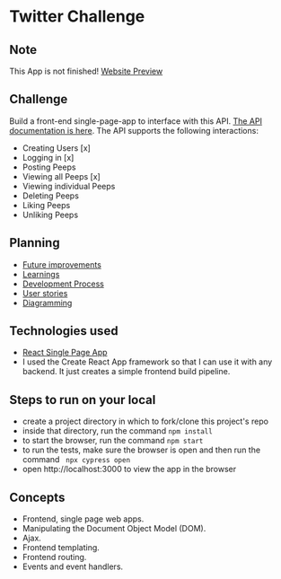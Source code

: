 Twitter Challenge
=================

Note
------
This App is not finished! [Website Preview](https://github.com/Tracht/chitterChallenge/issues/2)

Challenge
-------
Build a front-end single-page-app to interface with this API. [The API documentation is here](https://github.com/makersacademy/chitter_api_backend). 
The API supports the following interactions:
* Creating Users [x]
* Logging in [x]
* Posting Peeps
* Viewing all Peeps [x]
* Viewing individual Peeps
* Deleting Peeps
* Liking Peeps
* Unliking Peeps

Planning
-------
* [Future improvements](https://github.com/Tracht/chitterChallenge/wiki/Refactor-To-Do's-and-Improvements)
* [Learnings](https://github.com/Tracht/chitterChallenge/wiki/Learnings)
* [Development Process](https://github.com/Tracht/chitterChallenge/wiki/Dev-Process)
* [User stories](https://github.com/Tracht/chitterChallengeJavaScript/wiki/User-stories)
* [Diagramming]()

Technologies used
-------
* [React Single Page App](https://reactjs.org/docs/create-a-new-react-app.html#create-react-app)
* I used the Create React App framework so that I can use it with any backend. It just creates a simple frontend build pipeline. 

Steps to run on your local
--------
* create a project directory in which to fork/clone this project's repo
* inside that directory, run the command ```npm install```
* to start the browser, run the command ```npm start```
* to run the tests, make sure the browser is open and then run the command ``` npx cypress open``` 
* open http://localhost:3000 to view the app in the browser

Concepts
--------
* Frontend, single page web apps.
* Manipulating the Document Object Model (DOM).
* Ajax.
* Frontend templating.
* Frontend routing.
* Events and event handlers.
